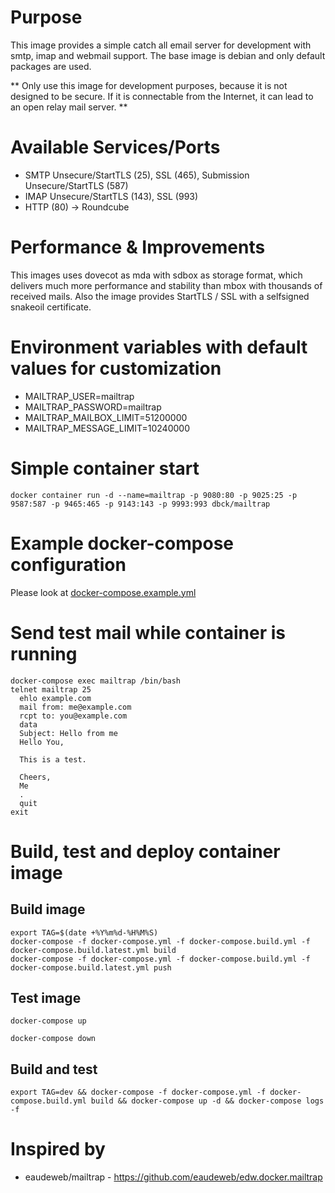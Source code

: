 # Purpose

This image provides a simple catch all email server for development with smtp, imap and webmail support.
The base image is debian and only default packages are used.

** Only use this image for development purposes, because it is not designed to be secure. If it is connectable from the Internet, it can lead to an open relay mail server. **

# Available Services/Ports

* SMTP Unsecure/StartTLS (25), SSL (465), Submission Unsecure/StartTLS (587)
* IMAP Unsecure/StartTLS (143), SSL (993)
* HTTP (80) -> Roundcube

# Performance & Improvements

This images uses dovecot as mda with sdbox as storage format, which delivers much more performance and stability than mbox with thousands of received mails.
Also the image provides StartTLS / SSL with a selfsigned snakeoil certificate.

# Environment variables with default values for customization

* MAILTRAP_USER=mailtrap
* MAILTRAP_PASSWORD=mailtrap
* MAILTRAP_MAILBOX_LIMIT=51200000
* MAILTRAP_MESSAGE_LIMIT=10240000

# Simple container start

```
docker container run -d --name=mailtrap -p 9080:80 -p 9025:25 -p 9587:587 -p 9465:465 -p 9143:143 -p 9993:993 dbck/mailtrap
```

# Example docker-compose configuration

Please look at [docker-compose.example.yml](docker-compose.example.yml)

# Send test mail while container is running

```
docker-compose exec mailtrap /bin/bash
telnet mailtrap 25
  ehlo example.com
  mail from: me@example.com
  rcpt to: you@example.com
  data
  Subject: Hello from me
  Hello You,

  This is a test.

  Cheers,
  Me
  .
  quit
exit
```

# Build, test and deploy container image

## Build image

```
export TAG=$(date +%Y%m%d-%H%M%S)
docker-compose -f docker-compose.yml -f docker-compose.build.yml -f docker-compose.build.latest.yml build
docker-compose -f docker-compose.yml -f docker-compose.build.yml -f docker-compose.build.latest.yml push
```

## Test image

```
docker-compose up
```

```
docker-compose down
```

## Build and test

```
export TAG=dev && docker-compose -f docker-compose.yml -f docker-compose.build.yml build && docker-compose up -d && docker-compose logs -f
```

# Inspired by

* eaudeweb/mailtrap - https://github.com/eaudeweb/edw.docker.mailtrap